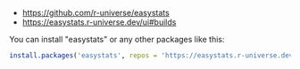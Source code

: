 - https://github.com/r-universe/easystats
- https://easystats.r-universe.dev/ui#builds

You can install "easystats" or any other packages like this:

```r
install.packages('easystats', repos = 'https://easystats.r-universe.dev')
```
